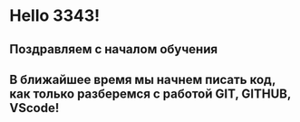 # Hello 3343!
## Поздравляем с началом обучения ##
## В ближайшее время мы начнем писать код, как только разберемся с работой GIT, GITHUB, VScode!